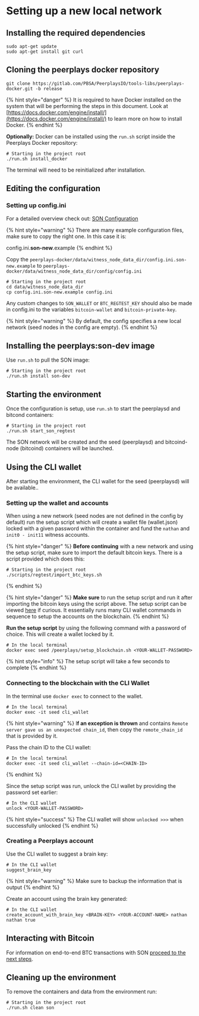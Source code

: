 # Setting up a new local network

## Installing the required dependencies

```text
sudo apt-get update
sudo apt-get install git curl
```

## Cloning the peerplays docker repository 

```text
git clone https://gitlab.com/PBSA/PeerplaysIO/tools-libs/peerplays-docker.git -b release
```

{% hint style="danger" %}
It is required to have Docker installed on the system that will be performing the steps in this document. Look at [https://docs.docker.com/engine/install/](https://docs.docker.com/engine/install/) to learn more on how to install Docker.
{% endhint %}

**Optionally:** Docker can be installed using the `run.sh` script inside the Peerplays Docker repository:

```text
# Starting in the project root
./run.sh install_docker
```

The terminal will need to be reinitialized after installation.

## Editing the configuration

### Setting up config.ini

For a detailed overview check out: [SON Configuration](../son-configuration.md)

{% hint style="warning" %}
There are many example configuration files, make sure to copy the right one. In this case it is:

 config.ini.**son-new**.example
{% endhint %}

Copy the `peerplays-docker/data/witness_node_data_dir/config.ini.son-new.example` to `peerplays-docker/data/witness_node_data_dir/config/config.ini`

```text
# Starting in the project root
cd data/witness_node_data_dir
cp config.ini.son-new.example config.ini
```

Any custom changes to `SON_WALLET` or `BTC_REGTEST_KEY` should also be made in config.ini to the variables `bitcoin-wallet` and `bitcoin-private-key`.

{% hint style="warning" %}
By default, the config specifies a new local network \(seed nodes in the config are empty\). 
{% endhint %}

## Installing the peerplays:son-dev image

Use `run.sh` to pull the SON image:

```text
# Starting in the project root
./run.sh install son-dev
```

## Starting the environment

Once the configuration is setup, use `run.sh` to start the peerplaysd and bitcond containers:

```text
# Starting in the project root
./run.sh start_son_regtest
```

The SON network will be created and the seed \(peerplaysd\) and bitcoind-node \(bitcoind\) containers will be launched. 

## Using the CLI wallet

After starting the environment, the CLI wallet for the seed \(peerplaysd\) will be available..

### Setting up the wallet and accounts

When using a new network \(seed nodes are not defined in the config by default\) run the setup script which will create a wallet file \(wallet.json\) locked with a given password within the container and fund the `nathan` and `init0 - init11` witness accounts. 

{% hint style="danger" %}
**Before continuing** with a new network and using the setup script, make sure to import the default bitcoin keys. There is a script provided which does this:

```text
# Starting in the project root
./scripts/regtest/import_btc_keys.sh
```
{% endhint %}

{% hint style="danger" %}
**Make sure** to run the setup script and run it after importing the bitcoin keys using the script above. The setup script can be viewed [here](https://gitlab.com/data-security-node/peerplays-docker/-/blob/release/data/setup_blockchain.sh) if curious. It essentially runs many CLI wallet commands in sequence to setup the accounts on the blockchain.
{% endhint %}

**Run the setup script** by using the following command with a password of choice. This will create a wallet locked by it.

```text
# In the local terminal
docker exec seed /peerplays/setup_blockchain.sh <YOUR-WALLET-PASSWORD>
```

{% hint style="info" %}
The setup script will take a few seconds to complete
{% endhint %}

### Connecting to the blockchain with the CLI Wallet

In the terminal use `docker exec` to connect to the wallet.

```text
# In the local terminal
docker exec -it seed cli_wallet
```

{% hint style="warning" %}
I**f an exception is thrown** and contains `Remote server gave us an unexpected chain_id`, then copy the `remote_chain_id` that is provided by it. 

Pass the chain ID to the CLI wallet:

```text
# In the local terminal
docker exec -it seed cli_wallet --chain-id=<CHAIN-ID>
```
{% endhint %}

Since the setup script was run, unlock the CLI wallet by providing the password set earlier:

```text
# In the CLI wallet
unlock <YOUR-WALLET-PASSWORD>
```

{% hint style="success" %}
The CLI wallet will show `unlocked >>>` when successfully unlocked
{% endhint %}

### Creating a Peerplays account

Use the CLI wallet to suggest a brain key:

```text
# In the CLI wallet
suggest_brain_key
```

{% hint style="warning" %}
Make sure to backup the information that is output
{% endhint %}

Create an account using the brain key generated:

```text
# In the CLI wallet
create_account_with_brain_key <BRAIN-KEY> <YOUR-ACCOUNT-NAME> nathan nathan true
```

## Interacting with Bitcoin

For information on end-to-end BTC transactions with SON [proceed to the next steps](../bitcoin-transactions.md). 

## Cleaning up the environment

To remove the containers and data from the environment run:

```text
# Starting in the project root
./run.sh clean son
```

